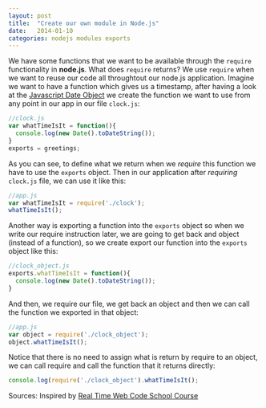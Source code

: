 ```yaml
---
layout: post
title:  "Create our own module in Node.js"
date:   2014-01-10
categories: nodejs modules exports  
---
```


We have some functions that we want to be available through the `require` functionality in **node.js**. What does `require` returns? We use `require` when we want to reuse our code all throughtout our node.js application. Imagine we want to have a function which gives us a timestamp, after having a look at the [Javascript Date Object][dateobject] we create the function we want to use from any point in our app in our file `clock.js`: 

```javascript
//clock.js
var whatTimeIsIt = function(){
  console.log(new Date().toDateString());
}
exports = greetings;
```

As you can see, to define what we return when we *require* this function we have to use the `exports` object. Then in our application after *requiring* `clock.js` file, we can use it like this: 

```javascript
//app.js
var whatTimeIsIt = require('./clock');
whatTimeIsIt();
```

Another way is exporting a function into the `exports` object so when we write our require instruction later, we are going to get back and object (instead of a function), so we create export our function into the `exports` object like this:  

```javascript
//clock_object.js
exports.whatTimeIsIt = function(){
  console.log(new Date().toDateString());
}
```

And then, we require our file, we get back an object and then we can call the function we exported in that object: 

```javascript
//app.js
var object = require('./clock_object');
object.whatTimeIsIt();
```

Notice that there is no need to assign what is return by require to an object, we can call require and call the function that it returns directly:

```javascript
console.log(require('./clock_object').whatTimeIsIt();
```

Sources: Inspired by [Real Time Web Code School Course][realtimewebcodeschoolcourse]





<!-- [id_ref]: URL--> 
[dateobject]: http://www.w3schools.com/jsref/jsref_obj_date.asp
[realtimewebcodeschoolcourse]: https://www.codeschool.com/courses/real-time-web-with-nodejs
